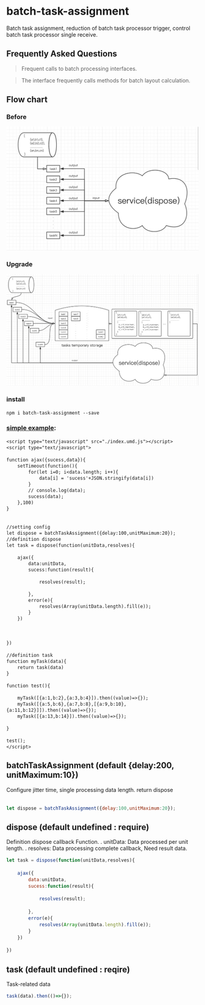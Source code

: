 # batch-task-assignment

Batch task assignment, reduction of batch task processor trigger, control batch task processor single receive.

## Frequently Asked Questions
> Frequent calls to batch processing interfaces.

> The interface frequently calls methods for batch layout calculation.

## Flow chart
### Before
![before](./before.jpg)
### Upgrade
![upgrade](./upgrade.png)

### install
```
npm i batch-task-assignment --save
```

### [simple example](https://github.com/dengbupapapa/batch-task-assignment/blob/master/test.html):

```
<script type="text/javascript" src="./index.umd.js"></script>
<script type="text/javascript">

function ajax({sucess,data}){
    setTimeout(function(){
        for(let i=0; i<data.length; i++){
            data[i] = 'sucess'+JSON.stringify(data[i])
        }
        // console.log(data);
        sucess(data);
    },100)
}


//setting config
let dispose = batchTaskAssignment({delay:100,unitMaximum:20});
//definition dispose
let task = dispose(function(unitData,resolves){

    ajax({
        data:unitData,
        sucess:function(result){

            resolves(result);

        },
        error(e){
            resolves(Array(unitData.length).fill(e));
        }
    })



})

//definition task
function myTask(data){
    return task(data)
}

function test(){

    myTask([{a:1,b:2},{a:3,b:4}]).then((value)=>{});
    myTask([{a:5,b:6},{a:7,b:8},[{a:9,b:10},{a:11,b:12}]]).then((value)=>{});
    myTask([{a:13,b:14}]).then((value)=>{});

}

test();
</script>
```

## batchTaskAssignment (default {delay:200, unitMaximum:10})

Configure jitter time, single processing data length. return dispose

``` js

let dispose = batchTaskAssignment({delay:100,unitMaximum:20});

```

## dispose (default undefined : require<Function>)

Definition dispose callback Function.
    . unitData: Data processed per unit length.
    . resolves: Data processing complete callback, Need result data.

``` js
let task = dispose(function(unitData,resolves){

    ajax({
        data:unitData,
        sucess:function(result){

            resolves(result);

        },
        error(e){
            resolves(Array(unitData.length).fill(e));
        }
    })

})
```
## task (default undefined : reqire<Array>)

Task-related data

``` js
task(data).then(()=>{});
```
